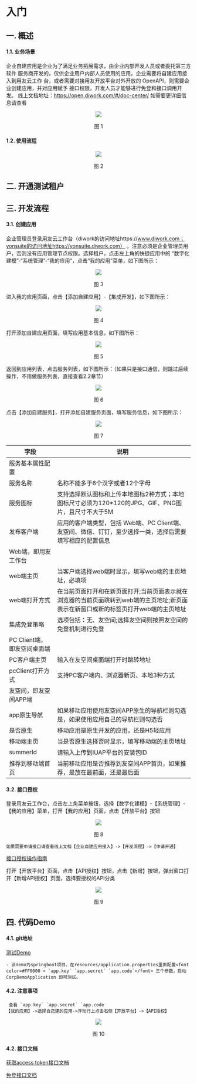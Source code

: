 # 入门
## 一. 概述
#### 1.1. 业务场景

企业自建应用是企业为了满足业务拓展需求，由企业内部开发人员或者委托第三方软件 服务商开发的，仅供企业用户内部人员使用的应用。企业需要将自建应用接入到用友云工作 台，或者需要对接用友开放平台对外开放的 OpenAPI，则需要企业创建应用，并对应用赋予 接口权限，开发人员才能够进行免登和接口调用开发。 线上文档地址：https://open.diwork.com/#/doc-center/ 如需要更详细信息请查看

<div align=center>
<img src="/mybook/selfbuild/1-/images/1.png"/>
</div>
<p align="center">图 1</p>

#### 1.2. 使用流程

<div align=center>
<img src="/mybook/selfbuild/1-/images/2.png"/>
</div>
<p align="center">图 2</p>

## 二. 开通测试租户

## 三. 开发流程
#### 3.1. 创建应用
企业管理员登录用友云工作台（diwork的访问地址https://www.diwork.com；yonsuite的访问地址https://yonsuite.diwork.com） 。注意必须是企业管理员用户，否则没有应用管理节点权限。选择租户，点击左上角的快捷应用中的 “数字化建模”-“系统管理”-“我的应用”，点击“我的应用”菜单，如下图所示：

<div align=center>
<img src="/mybook/selfbuild/1-/images/3.png"/>
</div>
<p align="center">图 3</p>

进入我的应用页面，点击【添加自建应用】-【集成开发】，如下图所示：

<div align=center>
<img src="/mybook/selfbuild/1-/images/4.png"/>
</div>
<p align="center">图 4</p>

打开添加自建应用页面，填写应用基本信息，如下图所示：

<div align=center>
<img src="/mybook/selfbuild/1-/images/5.png"/>
</div>
<p align="center">图 5</p>

返回到应用列表，点击服务列表，如下图所示：（如果只是接口通信，则跳过后续操作，不用做服务列表，直接查看2.2章节）

<div align=center>
<img src="/mybook/selfbuild/1-/images/6.png"/>
</div>
<p align="center">图 6</p>

点击【添加自建服务】，打开添加自建服务页面，填写服务信息，如下图所示：

<div align=center>
<img src="/mybook/selfbuild/1-/images/7.png"/>
</div>
<p align="center">图 7</p>

字段|说明
---|---
服务基本属性配置|
服务名称|名称不能多于6个汉字或者12个字母
服务图标|支持选择默认图标和上传本地图标2种方式；本地图标尺寸必须为120*120的JPG、GIF、PNG图片，且尺寸不大于5M
发布客户端|应用的客户端类型，包括 Web端、PC Client端、友空间、微信、钉钉，至少选择一类，选择后需要填写相应的配置信息
Web端，即用友工作台|
web端主页|当客户端选择web端时显示，填写web端的主页地址，必填项
web端打开方式|在当前页面打开和在新页面打开;当前页面表示就在浏览器的当前页面跳转到web端的主页地址;新页面表示在新窗口或新的标签页打开web端的主页地址
集成免登策略|选项包括：无、友空间;选择友空间则按照友空间的免登机制进行免登
PC Client端，即友空间桌面端|
PC客户端主页|输入在友空间桌面端打开时跳转地址
pcClient打开方式|支持PC客户端内、浏览器新页、本地3种方式
友空间，即友空间APP端|
app原生导航|如果移动应用使用友空间APP原生的导航栏则勾选是，如果使用应用自己的导航栏则勾选否
是否原生|移动应用是原生开发的应用，还是H5轻应用
移动端主页|当是否原生选择否时显示，填写移动端的主页地址
summerId|请输入上传到IUAP平台的安装包ID
推荐到移动端首页|当前移动应用是否推荐到友空间APP首页，如果推荐，是放在最前面，还是最后面

#### 3.2. 接口授权

登录用友云工作台，点击左上角菜单按钮，选择【数字化建模】-【系统管理】-【我的应用】菜单，打开【我的应用】页面，点击【开放平台】按钮

<div align=center>
<img src="/mybook/selfbuild/1-/images/8.png"/>
</div>
<p align="center">图 8</p>

```
如果需要申请接口请查看线上文档【企业自建应用接入】->【开发流程】->【申请开通】
```
[接口授权操作指南](https://open.diwork.com/#/doc-center/docDes/doc?code=open_jrwd&section=c3e36e4b9e074578890bc4b87fa425e0)

打开【开放平台】页面，点击【API授权】按钮，点击【新增】按钮，弹出窗口打开【新增API授权】页面，选择要授权的API分类

<div align=center>
<img src="/mybook/selfbuild/1-/images/9.png"/>
</div>
<p align="center">图 9</p>

## 四. 代码Demo

#### 4.1. git地址

[测试Demo](https://github.com/YYETST/ZJTSET.git)

```
- 该demo为springboot项目，在resources/application.properties里面配置<font color=#FF0000 > `app.key` `app.secret` `app.code`</font> 三个参数，启动CorpDemoApplication 即可测试。
```

#### 4.2. 注意事项

```
 查看 `app.key` `app.secret` `app.code
【我的应用】->选择自己建的应用->浮动行上点击右侧【开放平台】->【API授权】
```
<div align=center>
<img src="/mybook/selfbuild/1-/images/10.png"/>
</div>
<p align="center">图 10</p>

#### 4.2. 接口文档
[获取access token接口文档](https://open.diwork.com/#/doc-center/docDes/doc?code=open_jrwd&section=022c941650ae4989af7dd6ac7fd4d412)

[免登接口文档](https://open.diwork.com/#/doc-center/docDes/api?code=diwork&section=88f2d60a-8b83-4e31-9505-e91a3fd3a3d5)

